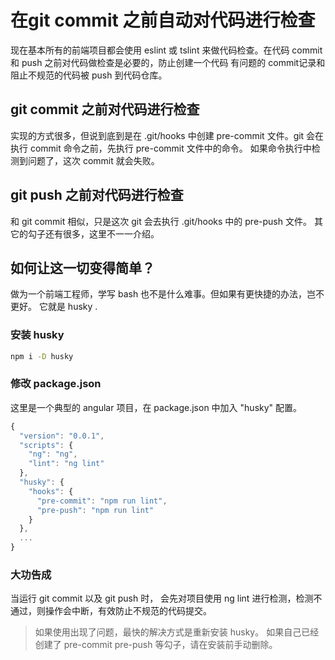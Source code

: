 # 在git commit 之前自动对代码进行检查

现在基本所有的前端项目都会使用 eslint 或 tslint 来做代码检查。在代码 commit 和 push 之前对代码做检查是必要的，防止创建一个代码
有问题的 commit记录和阻止不规范的代码被 push 到代码仓库。

## git commit 之前对代码进行检查

实现的方式很多，但说到底到是在 .git/hooks 中创建 pre-commit 文件。git 会在执行 commit 命令之前，先执行 pre-commit 文件中的命令。
如果命令执行中检测到问题了，这次 commit 就会失败。

## git push 之前对代码进行检查

和 git commit 相似，只是这次 git 会去执行 .git/hooks 中的 pre-push 文件。
其它的勾子还有很多，这里不一一介绍。

## 如何让这一切变得简单？

做为一个前端工程师，学写 bash 也不是什么难事。但如果有更快捷的办法，岂不更好。 它就是 husky .

### 安装 husky

```bash
npm i -D husky
```

### 修改 package.json

这里是一个典型的 angular 项目，在 package.json 中加入 "husky" 配置。

```ts
{
  "version": "0.0.1",
  "scripts": {
    "ng": "ng",
    "lint": "ng lint"
  },
  "husky": {
    "hooks": {
      "pre-commit": "npm run lint",
      "pre-push": "npm run lint"
    }
  },
  ...
}
```

### 大功告成

当运行 git commit 以及 git push 时， 会先对项目使用 ng lint 进行检测，检测不通过，则操作会中断，有效防止不规范的代码提交。

> 如果使用出现了问题，最快的解决方式是重新安装 husky。 如果自己已经创建了 pre-commit pre-push 等勾子，请在安装前手动删除。